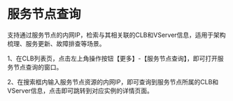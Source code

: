 # 服务节点查询

支持通过服务节点的内网IP，检索与其相关联的CLB和VServer信息，适用于架构梳理、服务更新、故障排查等场景。

1、在CLB列表页，点击左上角操作按钮【更多】-【服务节点查询】，即可打开服务节点查询的窗口。

2、在搜索框内输入服务节点资源的内网IP，即可查询到服务节点所属的CLB和VServer信息，点击即可跳转到对应实例的详情页面。

